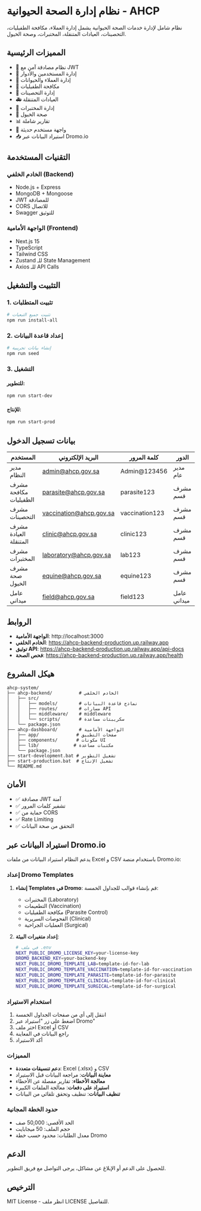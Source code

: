 # نظام إدارة الصحة الحيوانية - AHCP

نظام شامل لإدارة خدمات الصحة الحيوانية يشمل إدارة العملاء، مكافحة الطفيليات، التحصينات، العيادات المتنقلة، المختبرات، وصحة الخيول.

## المميزات الرئيسية

- 🔐 نظام مصادقة آمن مع JWT
- 👥 إدارة المستخدمين والأدوار
- 🐄 إدارة العملاء والحيوانات
- 🦠 مكافحة الطفيليات
- 💉 إدارة التحصينات
- 🚑 العيادات المتنقلة
- 🔬 إدارة المختبرات
- 🐎 صحة الخيول
- 📊 تقارير شاملة
- 📱 واجهة مستخدم حديثة
- 📥 استيراد البيانات عبر Dromo.io

## التقنيات المستخدمة

### الخادم الخلفي (Backend)
- Node.js + Express
- MongoDB + Mongoose
- JWT للمصادقة
- CORS للاتصال
- Swagger للتوثيق

### الواجهة الأمامية (Frontend)
- Next.js 15
- TypeScript
- Tailwind CSS
- Zustand للـ State Management
- Axios للـ API Calls

## التثبيت والتشغيل

### 1. تثبيت المتطلبات
```bash
# تثبيت جميع التبعيات
npm run install-all
```

### 2. إعداد قاعدة البيانات
```bash
# إنشاء بيانات تجريبية
npm run seed
```

### 3. التشغيل

#### للتطوير:
```bash
npm run start-dev
```

#### للإنتاج:
```bash
npm run start-prod
```

## بيانات تسجيل الدخول

| المستخدم | البريد الإلكتروني | كلمة المرور | الدور |
|---------|------------------|------------|-------|
| مدير النظام | admin@ahcp.gov.sa | Admin@123456 | مدير عام |
| مشرف مكافحة الطفيليات | parasite@ahcp.gov.sa | parasite123 | مشرف قسم |
| مشرف التحصينات | vaccination@ahcp.gov.sa | vaccination123 | مشرف قسم |
| مشرف العيادة المتنقلة | clinic@ahcp.gov.sa | clinic123 | مشرف قسم |
| مشرف المختبرات | laboratory@ahcp.gov.sa | lab123 | مشرف قسم |
| مشرف صحة الخيول | equine@ahcp.gov.sa | equine123 | مشرف قسم |
| عامل ميداني | field@ahcp.gov.sa | field123 | عامل ميداني |

## الروابط

- **الواجهة الأمامية**: http://localhost:3000
- **الخادم الخلفي**: https://ahcp-backend-production.up.railway.app
- **توثيق API**: https://ahcp-backend-production.up.railway.app/api-docs
- **فحص الصحة**: https://ahcp-backend-production.up.railway.app/health

## هيكل المشروع

```
ahcp-system/
├── ahcp-backend/          # الخادم الخلفي
│   ├── src/
│   │   ├── models/        # نماذج قاعدة البيانات
│   │   ├── routes/        # مسارات API
│   │   ├── middleware/    # middleware
│   │   └── scripts/       # سكريبتات مساعدة
│   └── package.json
├── ahcp-dashboard/        # الواجهة الأمامية
│   ├── app/              # صفحات التطبيق
│   ├── components/       # مكونات UI
│   ├── lib/             # مكتبات مساعدة
│   └── package.json
├── start-development.bat # تشغيل التطوير
├── start-production.bat  # تشغيل الإنتاج
└── README.md
```

## الأمان

- ✅ مصادقة JWT آمنة
- ✅ تشفير كلمات المرور
- ✅ حماية من CORS
- ✅ Rate Limiting
- ✅ التحقق من صحة البيانات

## استيراد البيانات عبر Dromo.io

يدعم النظام استيراد البيانات من ملفات Excel و CSV باستخدام منصة Dromo.io:

### إعداد Dromo Templates

1. **إنشاء Templates في Dromo**: قم بإنشاء قوالب للجداول الخمسة:
   - المختبرات (Laboratory)
   - التطعيمات (Vaccination) 
   - مكافحة الطفيليات (Parasite Control)
   - الفحوصات السريرية (Clinical)
   - العمليات الجراحية (Surgical)

2. **إعداد متغيرات البيئة**:
   ```bash
   # في ملف .env
   NEXT_PUBLIC_DROMO_LICENSE_KEY=your-license-key
   DROMO_BACKEND_KEY=your-backend-key
   NEXT_PUBLIC_DROMO_TEMPLATE_LAB=template-id-for-lab
   NEXT_PUBLIC_DROMO_TEMPLATE_VACCINATION=template-id-for-vaccination
   NEXT_PUBLIC_DROMO_TEMPLATE_PARASITE=template-id-for-parasite
   NEXT_PUBLIC_DROMO_TEMPLATE_CLINICAL=template-id-for-clinical
   NEXT_PUBLIC_DROMO_TEMPLATE_SURGICAL=template-id-for-surgical
   ```

### استخدام الاستيراد

1. انتقل إلى أي من صفحات الجداول الخمسة
2. اضغط على زر "استيراد عبر Dromo"
3. اختر ملف Excel أو CSV
4. راجع البيانات في المعاينة
5. أكد الاستيراد

### المميزات

- **دعم تنسيقات متعددة**: Excel (.xlsx) و CSV
- **معاينة البيانات**: مراجعة البيانات قبل الاستيراد
- **معالجة الأخطاء**: تقارير مفصلة عن الأخطاء
- **استيراد على دفعات**: معالجة الملفات الكبيرة
- **تنظيف البيانات**: تنظيف وتحقق تلقائي من البيانات

### حدود الخطة المجانية

- الحد الأقصى: 50,000 صف
- حجم الملف: 50 ميجابايت
- معدل الطلبات: محدود حسب خطة Dromo

## الدعم

للحصول على الدعم أو الإبلاغ عن مشاكل، يرجى التواصل مع فريق التطوير.

## الترخيص

MIT License - انظر ملف LICENSE للتفاصيل.